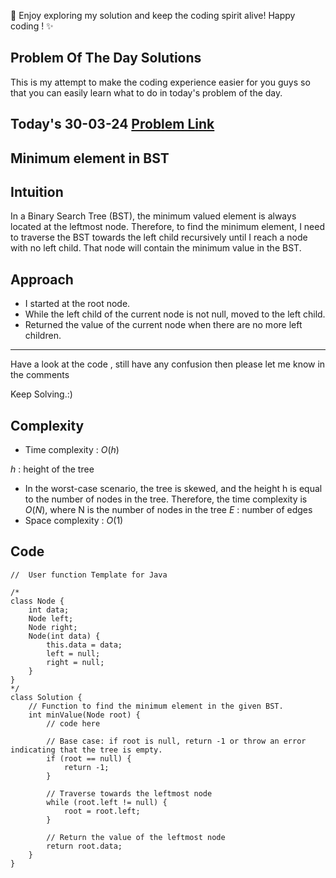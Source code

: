 🚀 Enjoy exploring my solution and keep the coding spirit alive! Happy coding ! ✨

## Problem Of The Day Solutions

This is my attempt to make the coding experience easier for you guys so that you can easily learn what to do in today's problem of the day.

## Today's 30-03-24 [Problem Link](https://www.geeksforgeeks.org/problems/minimum-element-in-bst/1)
## Minimum element in BST

## Intuition
In a Binary Search Tree (BST), the minimum valued element is always located at the leftmost node. Therefore, to find the minimum element, I need to traverse the BST towards the left child recursively until I reach a node with no left child. That node will contain the minimum value in the BST.

## Approach

- I started at the root node.
- While the left child of the current node is not null, moved to the left child.
- Returned the value of the current node when there are no more left children.

---
Have a look at the code , still have any confusion then please let me know in the comments

Keep Solving.:)

## Complexity
- Time complexity : $O(h)$
<!-- Add your time complexity here, e.g. $$O())$$ -->
$h$ : height of the tree
- In the worst-case scenario, the tree is skewed, and the height h is equal to the number of nodes in the tree. Therefore, the time complexity is $O(N)$, where N is the number of nodes in the tree
$E$ : number of edges
- Space complexity : $O(1)$
<!-- Add your space complexity here, e.g. $$O(n)$$ -->

## Code

```
//  User function Template for Java

/*
class Node {
    int data;
    Node left;
    Node right;
    Node(int data) {
        this.data = data;
        left = null;
        right = null;
    }
}
*/
class Solution {
    // Function to find the minimum element in the given BST.
    int minValue(Node root) {
        // code here
        
        // Base case: if root is null, return -1 or throw an error indicating that the tree is empty.
        if (root == null) {
            return -1;
        }
        
        // Traverse towards the leftmost node
        while (root.left != null) {
            root = root.left;
        }
        
        // Return the value of the leftmost node
        return root.data;
    }
}   
```